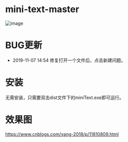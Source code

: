 mini-text-master
=======
![image](https://img2018.cnblogs.com/i-beta/1509251/201911/1509251-20191107110426925-222236166.png)

BUG更新
=======
 * 2019-11-07 14:54 修复打开一个文件后，点击新建问题。

安装
=======
无需安装，只需要双击dist文件下的miniText.exe即可运行。

效果图
=======
https://www.cnblogs.com/yang-2018/p/11810809.html
